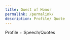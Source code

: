 ```yaml
---
title: Guest of Honor
permalink: /permalink/
description: Profile/ Quote
---
```

Profile + Speech/Quotes  
